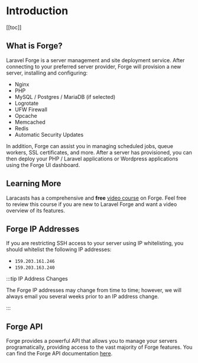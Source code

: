 # Introduction

[[toc]]

## What is Forge?

Laravel Forge is a server management and site deployment service. After connecting to your preferred server provider, Forge will provision a new server, installing and configuring:

- Nginx
- PHP
- MySQL / Postgres / MariaDB (if selected)
- Logrotate
- UFW Firewall
- Opcache
- Memcached
- Redis
- Automatic Security Updates

In addition, Forge can assist you in managing scheduled jobs, queue workers, SSL certificates, and more. After a server has provisioned, you can then deploy your PHP / Laravel applications or Wordpress applications using the Forge UI dashboard.

## Learning More

Laracasts has a comprehensive and **free** [video course](https://laracasts.com/series/learn-laravel-forge) on Forge. Feel free to review this course if you are new to Laravel Forge and want a video overview of its features.

## Forge IP Addresses

If you are restricting SSH access to your server using IP whitelisting, you should whitelist the following IP addresses:

- `159.203.161.246`
- `159.203.163.240`

:::tip IP Address Changes

The Forge IP addresses may change from time to time; however, we will always email you several weeks prior to an IP address change.

:::

## Forge API

Forge provides a powerful API that allows you to manage your servers programatically, providing access to the vast majority of Forge features. You can find the Forge API documentation [here](https://forge.laravel.com/api-documentation).
